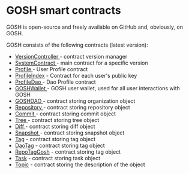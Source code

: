 # GOSH smart contracts

GOSH is open-source and freely available on GitHub and, obviously, on GOSH.

GOSH consists of the following contracts (latest version):

* [VersionController ](https://github.com/gosh-sh/gosh/blob/dev/v2_x/contracts/gosh/versioncontroller.sol)- contract version manager
* [SystemContract ](https://github.com/gosh-sh/gosh/blob/dev/v2_x/contracts/gosh/systemcontract.sol)- main contract for a specific version
* [Profile ](https://github.com/gosh-sh/gosh/blob/dev/v2_x/contracts/profile.sol)- User Profile сontract
* [ProfileIndex](https://github.com/gosh-sh/gosh/blob/dev/v2_x/contracts/profileindex.sol) - Contract for each user's public key
* [ProfileDao ](https://github.com/gosh-sh/gosh/blob/dev/v2_x/contracts/profiledao.sol)- Dao Profile сontract
* [GOSHWallet ](https://github.com/gosh-sh/gosh/blob/dev/v2_x/contracts/gosh/goshwallet.sol)- GOSH user wallet, used for all user interactions with GOSH
* [GOSHDAO ](https://github.com/gosh-sh/gosh/blob/dev/v2_x/contracts/gosh/goshdao.sol)- contract storing organization object
* [Repository ](https://github.com/gosh-sh/gosh/blob/dev/v2_x/contracts/gosh/repository.sol)- contract storing repository object
* [Commit ](https://github.com/gosh-sh/gosh/blob/dev/v2_x/contracts/gosh/commit.sol)- contract storing commit object
* [Tree ](https://github.com/gosh-sh/gosh/blob/dev/v2_x/contracts/gosh/tree.sol)- contract storing tree object
* [Diff ](https://github.com/gosh-sh/gosh/blob/dev/v2_x/contracts/gosh/diff.sol)- contract storing diff object
* [Snapshot ](https://github.com/gosh-sh/gosh/blob/dev/v2_x/contracts/gosh/snapshot.sol)- contract storing snapshot object
* [Tag](https://github.com/gosh-sh/gosh/blob/main/v2_x/contracts/gosh/tag.sol) - contract storing tag object
* [DaoTag](https://github.com/gosh-sh/gosh/blob/dev/v2_x/contracts/gosh/daotag.sol) - contract storing tag object
* [RepoTagGosh](https://github.com/gosh-sh/gosh/blob/dev/v2_x/contracts/gosh/taggosh.sol) - contract storing tag object
* [Task](https://github.com/gosh-sh/gosh/blob/dev/v2_x/contracts/gosh/task.sol) - contract storing task object
* [Topic](https://github.com/gosh-sh/gosh/blob/dev/v2_x/contracts/gosh/topic.sol) - contract storing the description of the object 

<!-- 
TODO 
change github-links to gosh-links -->


